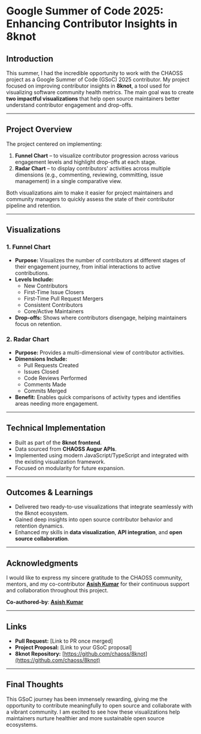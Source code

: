 # Google Summer of Code 2025: Enhancing Contributor Insights in 8knot

## Introduction

This summer, I had the incredible opportunity to work with the CHAOSS project as a Google Summer of Code (GSoC) 2025 contributor. My project focused on improving contributor insights in **8knot**, a tool used for visualizing software community health metrics. The main goal was to create **two impactful visualizations** that help open source maintainers better understand contributor engagement and drop-offs.

---

## Project Overview

The project centered on implementing:

1. **Funnel Chart** – to visualize contributor progression across various engagement levels and highlight drop-offs at each stage.
2. **Radar Chart** – to display contributors' activities across multiple dimensions (e.g., commenting, reviewing, committing, issue management) in a single comparative view.

Both visualizations aim to make it easier for project maintainers and community managers to quickly assess the state of their contributor pipeline and retention.

---

## Visualizations

### 1. Funnel Chart

- **Purpose:** Visualizes the number of contributors at different stages of their engagement journey, from initial interactions to active contributions.
- **Levels Include:**
  - New Contributors
  - First-Time Issue Closers
  - First-Time Pull Request Mergers
  - Consistent Contributors
  - Core/Active Maintainers
- **Drop-offs:** Shows where contributors disengage, helping maintainers focus on retention.

### 2. Radar Chart

- **Purpose:** Provides a multi-dimensional view of contributor activities.
- **Dimensions Include:**
  - Pull Requests Created
  - Issues Closed
  - Code Reviews Performed
  - Comments Made
  - Commits Merged
- **Benefit:** Enables quick comparisons of activity types and identifies areas needing more engagement.

---

## Technical Implementation

- Built as part of the **8knot frontend**.
- Data sourced from **CHAOSS Augur APIs**.
- Implemented using modern JavaScript/TypeScript and integrated with the existing visualization framework.
- Focused on modularity for future expansion.

---

## Outcomes & Learnings

- Delivered two ready-to-use visualizations that integrate seamlessly with the 8knot ecosystem.
- Gained deep insights into open source contributor behavior and retention dynamics.
- Enhanced my skills in **data visualization**, **API integration**, and **open source collaboration**.

---

## Acknowledgments

I would like to express my sincere gratitude to the CHAOSS community, mentors, and my co-contributor **[Asish Kumar](https://github.com/officialasishkumar)** for their continuous support and collaboration throughout this project.

**Co-authored-by**: **[Asish Kumar](https://github.com/officialasishkumar)**

---

## Links

- **Pull Request:** [Link to PR once merged]
- **Project Proposal:** [Link to your GSoC proposal]
- **8knot Repository:** [https://github.com/chaoss/8knot](https://github.com/chaoss/8knot)

---

## Final Thoughts

This GSoC journey has been immensely rewarding, giving me the opportunity to contribute meaningfully to open source and collaborate with a vibrant community. I am excited to see how these visualizations help maintainers nurture healthier and more sustainable open source ecosystems.
